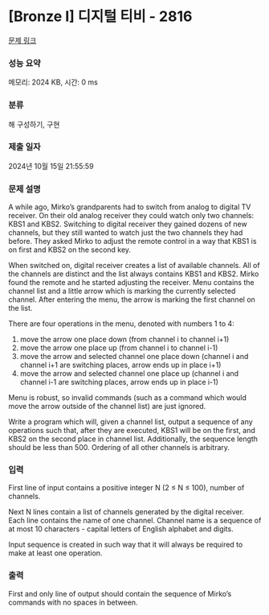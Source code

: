 # [Bronze I] 디지털 티비 - 2816 

[문제 링크](https://www.acmicpc.net/problem/2816) 

### 성능 요약

메모리: 2024 KB, 시간: 0 ms

### 분류

해 구성하기, 구현

### 제출 일자

2024년 10월 15일 21:55:59

### 문제 설명

<p>A while ago, Mirko’s grandparents had to switch from analog to digital TV receiver. On their old analog receiver they could watch only two channels: KBS1 and KBS2. Switching to digital receiver they gained dozens of new channels, but they still wanted to watch just the two channels they had before. They asked Mirko to adjust the remote control in a way that KBS1 is on first and KBS2 on the second key. </p>

<p>When switched on, digital receiver creates a list of available channels. All of the channels are distinct and the list always contains KBS1 and KBS2. Mirko found the remote and he started adjusting the receiver. Menu contains the channel list and a little arrow which is marking the currently selected channel. After entering the menu, the arrow is marking the first channel on the list. </p>

<p>There are four operations in the menu, denoted with numbers 1 to 4: </p>

<ol>
	<li>move the arrow one place down (from channel i to channel i+1) </li>
	<li>move the arrow one place up (from channel i to channel i-1) </li>
	<li>move the arrow and selected channel one place down (channel i and channel i+1 are switching places, arrow ends up in place i+1) </li>
	<li>move the arrow and selected channel one place up (channel i and channel i-1 are switching places, arrow ends up in place i-1) </li>
</ol>

<p>Menu is robust, so invalid commands (such as a command which would move the arrow outside of the channel list) are just ignored. </p>

<p>Write a program which will, given a channel list, output a sequence of any operations such that, after they are executed, KBS1 will be on the first, and KBS2 on the second place in channel list. Additionally, the sequence length should be less than 500. Ordering of all other channels is arbitrary. </p>

### 입력 

 <p>First line of input contains a positive integer N (2 ≤ N ≤ 100), number of channels. </p>

<p>Next N lines contain a list of channels generated by the digital receiver. Each line contains the name of one channel. Channel name is a sequence of at most 10 characters - capital letters of English alphabet and digits. </p>

<p>Input sequence is created in such way that it will always be required to make at least one operation. </p>

### 출력 

 <p>First and only line of output should contain the sequence of Mirko’s commands with no spaces in between. </p>

